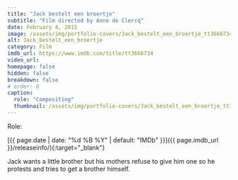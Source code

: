 ```yaml
---
title: "Jack bestelt een broertje"
subtitle: "Film directed by Anne de Clercq"
date: February 4, 2015
image: /assets/img/portfolio-covers/Jack_bestelt_een_broertje_tt3666734.webp
alt: Jack_bestelt_een_broertje
category: Film
imdb_url: https://www.imdb.com/title/tt3666734
video_url: 
homepage: false
hidden: false
breakdown: false
# order: 0
caption:
  role: "Compositing"
  thumbnail: /assets/img/portfolio-covers/Jack_bestelt_een_broertje_tt3666734.webp
---
```

Role: <span style="color:white">{{ page.caption.role | default: "N/A" }}</span>

[{{ page.date | date: "%d %B %Y" | default: "IMDb" }}]({{ page.imdb_url }}/releaseinfo/){:target="_blank"}

Jack wants a little brother but his mothers refuse to give him one so he protests and tries to get a brother himself.
